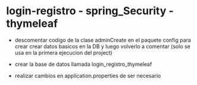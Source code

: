 # login-registro - spring_Security - thymeleaf

- descomentar codigo de la clase adminCreate en el paquete config para crear crear datos basicos en la DB y luego volverlo a comentar (solo se usa en la primera ejecucion del project)

- crear la base de datos llamada login_registro_thymeleaf

- realizar cambios en application.properties de ser necesario
